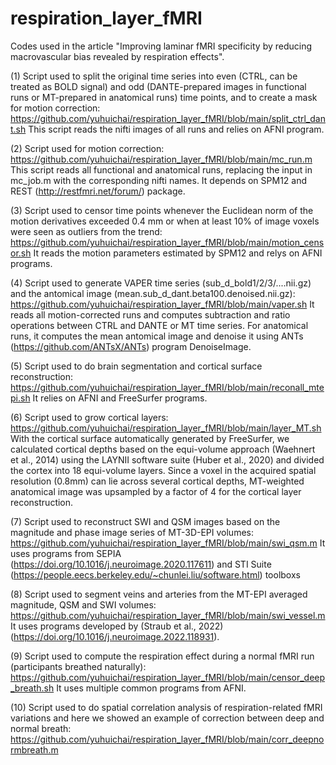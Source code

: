 # respiration_layer_fMRI
Codes used in the article "Improving laminar fMRI specificity by reducing macrovascular bias revealed by respiration effects".

(1) Script used to split the original time series into even (CTRL, can be treated as BOLD signal) and odd (DANTE-prepared images in functional runs or MT-prepared in anatomical runs) time points, and to create a mask for motion correction: https://github.com/yuhuichai/respiration_layer_fMRI/blob/main/split_ctrl_dant.sh This script reads the nifti images of all runs and relies on AFNI program. 

(2) Script used for motion correction: https://github.com/yuhuichai/respiration_layer_fMRI/blob/main/mc_run.m This script reads all functional and anatomical runs, replacing the input in mc_job.m with the corresponding nifti names. It depends on SPM12 and REST (http://restfmri.net/forum/) package. 

(3) Script used to censor time points whenever the Euclidean norm of the motion derivatives exceeded 0.4 mm or when at least 10% of image voxels were seen as outliers from the trend: https://github.com/yuhuichai/respiration_layer_fMRI/blob/main/motion_censor.sh It reads the motion parameters estimated by SPM12 and relys on AFNI programs. 

(4) Script used to generate VAPER time series (sub_d_bold1/2/3/....nii.gz) and the antomical image (mean.sub_d_dant.beta100.denoised.nii.gz): https://github.com/yuhuichai/respiration_layer_fMRI/blob/main/vaper.sh It reads all motion-corrected runs and computes subtraction and ratio operations between CTRL and DANTE or MT time series. For anatomical runs, it computes the mean antomical image and denoise it using ANTs (https://github.com/ANTsX/ANTs) program DenoiseImage. 

(5) Script used to do brain segmentation and cortical surface reconstruction: https://github.com/yuhuichai/respiration_layer_fMRI/blob/main/reconall_mtepi.sh It relies on AFNI and FreeSurfer programs. 

(6) Script used to grow cortical layers: https://github.com/yuhuichai/respiration_layer_fMRI/blob/main/layer_MT.sh With the cortical surface automatically generated by FreeSurfer, we calculated cortical depths based on the equi-volume approach (Waehnert et al., 2014) using the LAYNII software suite (Huber et al., 2020) and divided the cortex into 18 equi-volume layers. Since a voxel in the acquired spatial resolution (0.8mm) can lie across several cortical depths, MT-weighted anatomical image was upsampled by a factor of 4 for the cortical layer reconstruction. 

(7) Script used to reconstruct SWI and QSM images based on the magnitude and phase image series of MT-3D-EPI volumes: https://github.com/yuhuichai/respiration_layer_fMRI/blob/main/swi_qsm.m It uses programs from SEPIA (https://doi.org/10.1016/j.neuroimage.2020.117611) and STI Suite (https://people.eecs.berkeley.edu/~chunlei.liu/software.html) toolboxs

(8) Script used to segment veins and arteries from the MT-EPI averaged magnitude, QSM and SWI volumes: https://github.com/yuhuichai/respiration_layer_fMRI/blob/main/swi_vessel.m It uses programs developed by (Straub et al., 2022) (https://doi.org/10.1016/j.neuroimage.2022.118931).

(9) Script used to compute the respiration effect during a normal fMRI run (participants breathed naturally): https://github.com/yuhuichai/respiration_layer_fMRI/blob/main/censor_deep_breath.sh It uses multiple common programs from AFNI. 

(10) Script used to do spatial correlation analysis of respiration-related fMRI variations and here we showed an example of correction between deep and normal breath: https://github.com/yuhuichai/respiration_layer_fMRI/blob/main/corr_deepnormbreath.m
